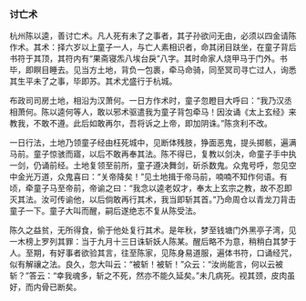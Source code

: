 <script type="text/javascript">
    var head = document.getElementsByTagName('head')[0];
    cssURL = '/public/article_1.css';
    linkTag = document.createElement('link');
    linkTag.href = cssURL;
    linkTag.setAttribute('type','text/css');
    linkTag.setAttribute('rel','stylesheet');
    head.appendChild(linkTag);
</script>
### 讨亡术

杭州陈以逵，善讨亡术。凡人死有未了之事者，其子孙欲问无由，必须以四金请陈作术。其术：择六岁以上童子一人，与亡人素相识者，命其闭目趺坐，在童子背后书符于其顶，其符内有“果斋寝炁八埃台戾”八字。其时命家人烧甲马于门外。书毕，即瞑目睡去。见当方土地，背负一包裹，牵马命骑，同至冥司寻亡过人，询悉其生平未了之事，毕即苏。其术尤盛行于杭城。

布政司司房土地，相沿为汉萧何。一日方作术时，童子忽瞪目大呼曰：“我乃汉丞相萧何。陈以逵何等人，敢以邪术驱遣我为童子背包牵马！因汝诵《太上玄经》来教我，不敢不遵。此后如敢再尔，吾将诉之上帝，即加阴诛。”陈贪利不改。

一日行法，土地乃领童子经由枉死城中，见断体残肢，狰面恶鬼，提头掷骸，遍满马前。童子惊骇而寤，以后不敢再奉其法。陈不得已，复教以剑决，命童子手中执一剑，仍诵前经。土地复领至前所，童子遵决舞剑，斫杀数鬼。众鬼号呼，忽见空中金光万道，众鬼喜曰：“关帝降矣！”见土地揖于帝马前，喃喃不知作何语。有顷，牵童子马至帝前，帝谕之曰：“我念以逵老奴才，奉太上玄宗之教，故不忍即灭其法。汝可传谕他，以后倘敢再行其术，我当即斩其首。”乃命周仓以青龙刀背击童子一下。童子大叫而醒，嗣后遂绝志不复从陈受法。

陈久之益贫，无所得食，偷于他处复行其术。是年秋，梦至钱塘门外黑亭子湾，见一木榜上罗列其罪：当于九月十三日诛斩妖人陈某。醒后略不为意，稍稍白其梦于人。至期，有好事者欲验其言，往至陈家，见陈身易道服，遍体书符，口诵经咒，似有解禳之法。良久，忽大叫云：“被斩！被斩！”众云：“汝尚能言，何以云被斩？”答云：“幸我魂多，斩之不死，然亦不能久延矣。”未几病死。视其颈，皮肉虽好，而内骨已断矣。

